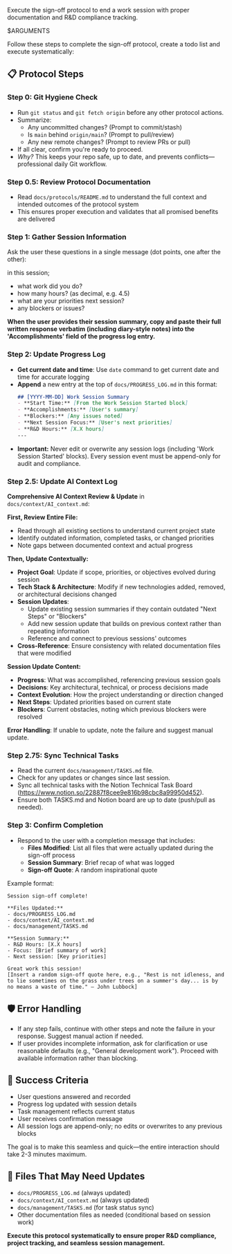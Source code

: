 Execute the sign-off protocol to end a work session with proper documentation and R&D compliance tracking.

$ARGUMENTS

Follow these steps to complete the sign-off protocol, create a todo list and execute systematically:

## 📋 **Protocol Steps**

### Step 0: Git Hygiene Check
- Run `git status` and `git fetch origin` before any other protocol actions.
- Summarize:
  - Any uncommitted changes? (Prompt to commit/stash)
  - Is `main` behind `origin/main`? (Prompt to pull/review)
  - Any new remote changes? (Prompt to review PRs or pull)
- If all clear, confirm you're ready to proceed.
- *Why?* This keeps your repo safe, up to date, and prevents conflicts—professional daily Git workflow.

### Step 0.5: Review Protocol Documentation
- Read `docs/protocols/README.md` to understand the full context and intended outcomes of the protocol system
- This ensures proper execution and validates that all promised benefits are delivered

### Step 1: Gather Session Information
Ask the user these questions in a single message (dot points, one after the other):

in this session;
- what work did you do?
- how many hours? (as decimal, e.g. 4.5)
- what are your priorities next session?
- any blockers or issues?

**When the user provides their session summary, copy and paste their full written response verbatim (including diary-style notes) into the 'Accomplishments' field of the progress log entry.**

### Step 2: Update Progress Log
- **Get current date and time**: Use `date` command to get current date and time for accurate logging
- **Append** a new entry at the top of `docs/PROGRESS_LOG.md` in this format:
  ```markdown
  ## [YYYY-MM-DD] Work Session Summary
  - **Start Time:** [From the Work Session Started block]
  - **Accomplishments:** [User's summary]
  - **Blockers:** [Any issues noted]
  - **Next Session Focus:** [User's next priorities]
  - **R&D Hours:** [X.X hours]
  ---
  ```
- **Important:** Never edit or overwrite any session logs (including 'Work Session Started' blocks). Every session event must be append-only for audit and compliance.

### Step 2.5: Update AI Context Log

**Comprehensive AI Context Review & Update** in `docs/context/AI_context.md`:

**First, Review Entire File:**
- Read through all existing sections to understand current project state
- Identify outdated information, completed tasks, or changed priorities
- Note gaps between documented context and actual progress

**Then, Update Contextually:**
- **Project Goal**: Update if scope, priorities, or objectives evolved during session
- **Tech Stack & Architecture**: Modify if new technologies added, removed, or architectural decisions changed
- **Session Updates**: 
  - Update existing session summaries if they contain outdated "Next Steps" or "Blockers"
  - Add new session update that builds on previous context rather than repeating information
  - Reference and connect to previous sessions' outcomes
- **Cross-Reference**: Ensure consistency with related documentation files that were modified

**Session Update Content:**
- **Progress**: What was accomplished, referencing previous session goals
- **Decisions**: Key architectural, technical, or process decisions made
- **Context Evolution**: How the project understanding or direction changed
- **Next Steps**: Updated priorities based on current state
- **Blockers**: Current obstacles, noting which previous blockers were resolved

**Error Handling**: If unable to update, note the failure and suggest manual update.

### Step 2.75: Sync Technical Tasks
- Read the current `docs/management/TASKS.md` file.
- Check for any updates or changes since last session.
- Sync all technical tasks with the Notion Technical Task Board (https://www.notion.so/22887f8cee9e816b98cbc8a99950d452).
- Ensure both TASKS.md and Notion board are up to date (push/pull as needed).

### Step 3: Confirm Completion
- Respond to the user with a completion message that includes:
  - **Files Modified**: List all files that were actually updated during the sign-off process
  - **Session Summary**: Brief recap of what was logged
  - **Sign-off Quote**: A random inspirational quote
  
Example format:
```
Session sign-off complete! 

**Files Updated:**
- docs/PROGRESS_LOG.md
- docs/context/AI_context.md
- docs/management/TASKS.md

**Session Summary:**
- R&D Hours: [X.X hours]
- Focus: [Brief summary of work]
- Next session: [Key priorities]

Great work this session!
[Insert a random sign-off quote here, e.g., "Rest is not idleness, and to lie sometimes on the grass under trees on a summer's day... is by no means a waste of time." – John Lubbock]
```

## 🛡️ **Error Handling**
- If any step fails, continue with other steps and note the failure in your response. Suggest manual action if needed.
- If user provides incomplete information, ask for clarification or use reasonable defaults (e.g., "General development work"). Proceed with available information rather than blocking.

## 🎯 **Success Criteria**
- User questions answered and recorded
- Progress log updated with session details
- Task management reflects current status
- User receives confirmation message
- All session logs are append-only; no edits or overwrites to any previous blocks

The goal is to make this seamless and quick—the entire interaction should take 2-3 minutes maximum.

## 📁 **Files That May Need Updates**
- `docs/PROGRESS_LOG.md` (always updated)
- `docs/context/AI_context.md` (always updated)
- `docs/management/TASKS.md` (for task status sync)
- Other documentation files as needed (conditional based on session work)

**Execute this protocol systematically to ensure proper R&D compliance, project tracking, and seamless session management.**